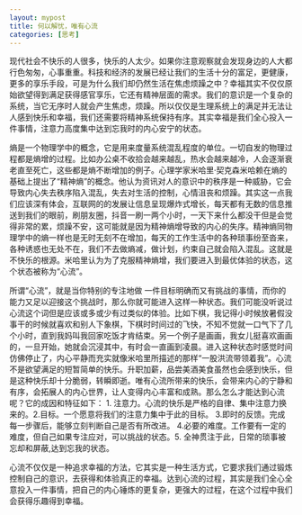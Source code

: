 ```yaml
---
layout: mypost
title: 何以解忧，唯有心流
categories: [思考]
---
```


现代社会不快乐的人很多，快乐的人太少。如果你注意观察就会发现身边的人大都行色匆匆，心事重重。科技和经济的发展已经让我们的生活十分的富足，更健康，更多的享乐手段，可是为什么我们却仍然生活在焦虑烦躁之中？幸福其实不仅仅原始欲望得到满足获得感官享乐，它还有精神层面的需求。我们的意识是一个复杂的系统，当它无序时人就会产生焦虑，烦躁。所以仅仅是生理系统上的满足并无法让人感到快乐和幸福，我们还需要将精神系统保持有序。其实幸福是我们全心投入一件事情，注意力高度集中达到忘我时的内心安宁的状态。

熵是一个物理学中的概念，它是用来度量系统混乱程度的单位。一切自发的物理过程都是熵增的过程。比如办公桌不收拾会越来越乱，热水会越来越冷，人会逐渐衰老直至死亡，这些都是熵不断增加的例子。心理学家米哈里·契克森米哈赖在熵的基础上提出了“精神熵”的概念。他认为资讯对人的意识中的秩序是一种威胁，它会导致内心失去秩序陷入混乱，失去对生活的控制，心情沮丧和烦躁。其实这一点我们应该深有体会，互联网的的发展让信息呈现爆炸式增长，每天都有无数的信息推送到我们的眼前，刷朋友圈，抖音一刷一两个小时，一天下来什么都没干但是会觉得非常的累，烦躁不安，这可能就是因为精神熵增导致的内心的失序。精神熵同物理学中的熵一样也是无时无刻不在增加，每天的工作生活中的各种琐事纷至沓来，各种诱惑也无处不在，我们不去做熵减，做计划，约束自己就会陷入混乱。这就是不快乐的根源。米哈里认为为了克服精神熵增，我们要进入到最优体验的状态，这个状态被称为“心流”。

所谓“心流”，就是当你特别的专注地做 一件目标明确而又有挑战的事情，而你的能力又足以迎接这个挑战时，那么你就可能进入这样一种状态。我们可能没听说过心流这个词但是应该或多或少有过类似的体验。比如下棋，我记得小时候放暑假没事干的时候就喜欢和别人下象棋，下棋时时间过的飞快，不知不觉就一口气下了几个小时，直到我妈叫我回家吃饭才肯结束。另一个例子是画画，我女儿挺喜欢画画的，一旦开始，她就会沉浸其中，有时会一直画到凌晨。进入这种状态时感觉时间仿佛停止了，内心平静而充实就像米哈里所描述的那样“一股洪流带领着我”。心流不是欲望满足的短暂简单的快乐。升职加薪，品尝美酒美食虽然也会感到快乐，但是这种快乐却十分脆弱，转瞬即逝。唯有心流所带来的快乐，会带来内心的宁静和有序，会拓展人的内心世界，让人变得内心丰富和成熟。那么怎么才能达到心流呢？它的成因和特征如下： 1. 注意力。心流的快乐是严格的自律、集中注意力换来的。2.目标。一个愿意将我们的注意力集中于此的目标。 3.即时的反馈。完成每一步骤后，能够立刻判断自己是否有所改进。 4.必要的难度。工作要有一定的难度，但自己如果专注应对，可以挑战的状态。5. 全神贯注于此，日常的琐事被忘却和屏蔽,达到忘我的状态。

心流不仅仅是一种追求幸福的方法，它其实是一种生活方式，它要求我们通过锻炼控制自己的意识，去获得和体验真正的幸福。达到心流的过程，其实是我们全心全意投入一件事情，把自己的内心锤炼的更复杂，更强大的过程，在这个过程中我们会获得乐趣得到幸福。
